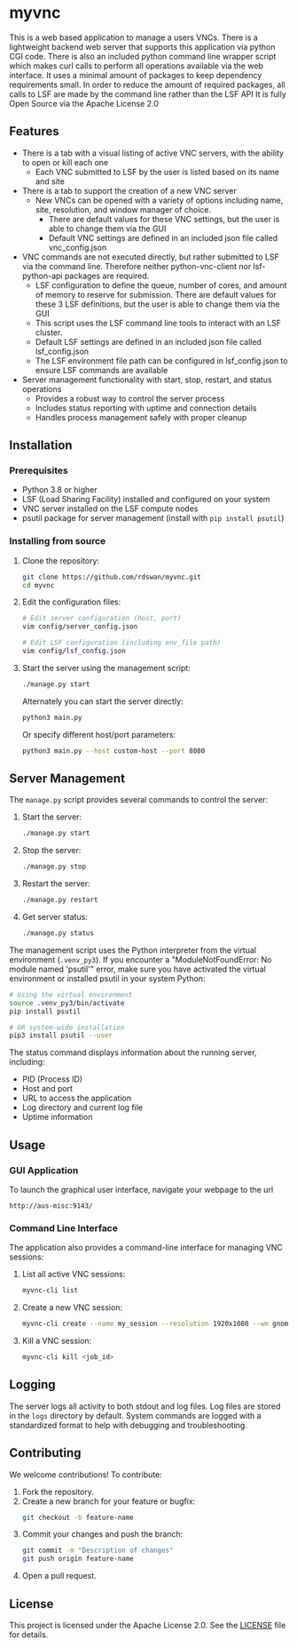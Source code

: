 # myvnc
This is a web based application to manage a users VNCs.
There is a lightweight backend web server that supports this application via python CGI code.
There is also an included python command line wrapper script which makes curl calls to perform all operations available via the web interface.
It uses a minimal amount of packages to keep dependency requirements small.
In order to reduce the amount of required packages, all calls to LSF are made by the command line rather than the LSF API
It is fully Open Source via the Apache License 2.0

## Features
- There is a tab with a visual listing of active VNC servers, with the ability to open or kill each one
  - Each VNC submitted to LSF by the user is listed based on its name and site
- There is a tab to support the creation of a new VNC server
  - New VNCs can be opened with a variety of options including name, site, resolution, and window manager of choice.
    - There are default values for these VNC settings, but the user is able to change them via the GUI
    - Default VNC settings are defined in an included json file called vnc_config.json
- VNC commands are not executed directly, but rather submitted to LSF via the command line. Therefore neither python-vnc-client nor lsf-python-api packages are required.
  - LSF configuration to define the queue, number of cores, and amount of memory to reserve for submission. There are default values for these 3 LSF definitions, but the user is able to change them via the GUI
  - This script uses the LSF command line tools to interact with an LSF cluster.
  - Default LSF settings are defined in an included json file called lsf_config.json
  - The LSF environment file path can be configured in lsf_config.json to ensure LSF commands are available
- Server management functionality with start, stop, restart, and status operations
  - Provides a robust way to control the server process
  - Includes status reporting with uptime and connection details
  - Handles process management safely with proper cleanup

## Installation

### Prerequisites
- Python 3.8 or higher
- LSF (Load Sharing Facility) installed and configured on your system
- VNC server installed on the LSF compute nodes
- psutil package for server management (install with `pip install psutil`)

### Installing from source
1. Clone the repository:
   ```bash
   git clone https://github.com/rdswan/myvnc.git
   cd myvnc
   ```

2. Edit the configuration files:
   ```bash
   # Edit server configuration (host, port)
   vim config/server_config.json
   
   # Edit LSF configuration (including env_file path)
   vim config/lsf_config.json
   ```

3. Start the server using the management script:
   ```bash
   ./manage.py start
   ```

   Alternately you can start the server directly:
   ```bash
   python3 main.py
   ```

   Or specify different host/port parameters:
   ```bash
   python3 main.py --host custom-host --port 8080
   ```

## Server Management

The `manage.py` script provides several commands to control the server:

1. Start the server:
   ```bash
   ./manage.py start
   ```

2. Stop the server:
   ```bash
   ./manage.py stop
   ```

3. Restart the server:
   ```bash
   ./manage.py restart
   ```

4. Get server status:
   ```bash
   ./manage.py status
   ```

The management script uses the Python interpreter from the virtual environment (`.venv_py3`). If you encounter a "ModuleNotFoundError: No module named 'psutil'" error, make sure you have activated the virtual environment or installed psutil in your system Python:

```bash
# Using the virtual environment
source .venv_py3/bin/activate
pip install psutil

# OR system-wide installation
pip3 install psutil --user
```

The status command displays information about the running server, including:
- PID (Process ID)
- Host and port
- URL to access the application
- Log directory and current log file
- Uptime information

## Usage

### GUI Application
To launch the graphical user interface, navigate your webpage to the url
```url
http://aus-misc:9143/
```

### Command Line Interface
The application also provides a command-line interface for managing VNC sessions:

1. List all active VNC sessions:
   ```bash
   myvnc-cli list
   ```

2. Create a new VNC session:
   ```bash
   myvnc-cli create --name my_session --resolution 1920x1080 --wm gnome --queue interactive --cores 2 --memory 16
   ```

3. Kill a VNC session:
   ```bash
   myvnc-cli kill <job_id>
   ```

## Logging

The server logs all activity to both stdout and log files. Log files are stored in the `logs` directory by default.
System commands are logged with a standardized format to help with debugging and troubleshooting.

## Contributing
We welcome contributions! To contribute:
1. Fork the repository.
2. Create a new branch for your feature or bugfix:
   ```bash
   git checkout -b feature-name
   ```
3. Commit your changes and push the branch:
   ```bash
   git commit -m "Description of changes"
   git push origin feature-name
   ```
4. Open a pull request.

## License
This project is licensed under the Apache License 2.0. See the [LICENSE](LICENSE) file for details.
